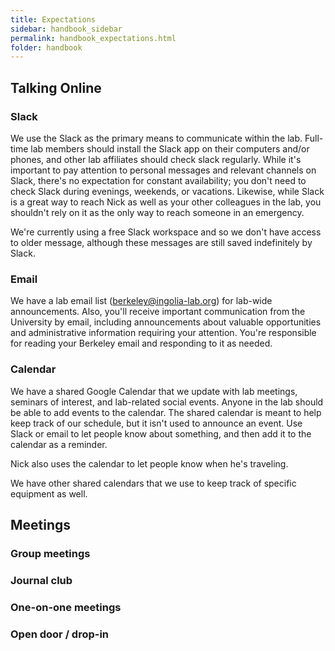 ```yaml
---
title: Expectations
sidebar: handbook_sidebar
permalink: handbook_expectations.html
folder: handbook
---
```


## Talking Online

### Slack

We use the Slack as the primary means to communicate within the
lab. Full-time lab members should install the Slack app on their
computers and/or phones, and other lab affiliates should check slack
regularly. While it's important to pay attention to personal messages
and relevant channels on Slack, there's no expectation for constant
availability; you don't need to check Slack during evenings, weekends,
or vacations. Likewise, while Slack is a great way to reach Nick as
well as your other colleagues in the lab, you shouldn't rely on it as
the only way to reach someone in an emergency.

We're currently using a free Slack workspace and so we don't have
access to older message, although these messages are still saved
indefinitely by Slack.

### Email

We have a lab email list (berkeley@ingolia-lab.org) for lab-wide
announcements. Also, you'll receive important communication from the
University by email, including announcements about valuable
opportunities and administrative information requiring your
attention. You're responsible for reading your Berkeley email and
responding to it as needed.

### Calendar

We have a shared Google Calendar that we update with lab meetings,
seminars of interest, and lab-related social events. Anyone in the lab
should be able to add events to the calendar. The shared calendar is
meant to help keep track of our schedule, but it isn't used to
announce an event. Use Slack or email to let people know about
something, and then add it to the calendar as a reminder.

Nick also uses the calendar to let people know when he's traveling.

We have other shared calendars that we use to keep track of specific
equipment as well.

## Meetings

### Group meetings

### Journal club

### One-on-one meetings

### Open door / drop-in

